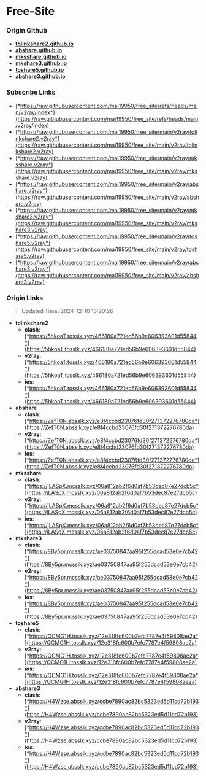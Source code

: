 # Free-Site

### Origin Github

- [**tolinkshare2.github.io**](https://github.com/tolinkshare2/tolinkshare2.github.io)
- [**abshare.github.io**](https://github.com/abshare/abshare.github.io)
- [**mksshare.github.io**](https://github.com/mksshare/mksshare.github.io)
- [**mkshare3.github.io**](https://github.com/mkshare3/mkshare3.github.io)
- [**toshare5.github.io**](https://github.com/toshare5/toshare5.github.io)
- [**abshare3.github.io**](https://github.com/abshare3/abshare3.github.io)

### Subscribe Links

- [*https://raw.githubusercontent.com/mai19950/free_site/refs/heads/main/v2ray/index*](https://raw.githubusercontent.com/mai19950/free_site/refs/heads/main/v2ray/index)
- [*https://raw.githubusercontent.com/mai19950/free_site/main/v2ray/tolinkshare2.v2ray*](https://raw.githubusercontent.com/mai19950/free_site/main/v2ray/tolinkshare2.v2ray)
- [*https://raw.githubusercontent.com/mai19950/free_site/main/v2ray/mksshare.v2ray*](https://raw.githubusercontent.com/mai19950/free_site/main/v2ray/mksshare.v2ray)
- [*https://raw.githubusercontent.com/mai19950/free_site/main/v2ray/abshare.v2ray*](https://raw.githubusercontent.com/mai19950/free_site/main/v2ray/abshare.v2ray)
- [*https://raw.githubusercontent.com/mai19950/free_site/main/v2ray/mkshare3.v2ray*](https://raw.githubusercontent.com/mai19950/free_site/main/v2ray/mkshare3.v2ray)
- [*https://raw.githubusercontent.com/mai19950/free_site/main/v2ray/toshare5.v2ray*](https://raw.githubusercontent.com/mai19950/free_site/main/v2ray/toshare5.v2ray)
- [*https://raw.githubusercontent.com/mai19950/free_site/main/v2ray/abshare3.v2ray*](https://raw.githubusercontent.com/mai19950/free_site/main/v2ray/abshare3.v2ray)

### Origin Links

> Updated Time: 2024-12-10 16:20:26

- **tolinkshare2**
  - **clash**: [*https://5hkoaT.tosslk.xyz/466180a721ed56b9e606393601d55844*](https://5hkoaT.tosslk.xyz/466180a721ed56b9e606393601d55844)
  - **v2ray**: [*https://5hkoaT.tosslk.xyz/466180a721ed56b9e606393601d55844*](https://5hkoaT.tosslk.xyz/466180a721ed56b9e606393601d55844)
  - **ios**: [*https://5hkoaT.tosslk.xyz/466180a721ed56b9e606393601d55844*](https://5hkoaT.tosslk.xyz/466180a721ed56b9e606393601d55844)
- **abshare**
  - **clash**: [*https://ZefT0N.absslk.xyz/e8f4ccbd23076fd30f271372276780da*](https://ZefT0N.absslk.xyz/e8f4ccbd23076fd30f271372276780da)
  - **v2ray**: [*https://ZefT0N.absslk.xyz/e8f4ccbd23076fd30f271372276780da*](https://ZefT0N.absslk.xyz/e8f4ccbd23076fd30f271372276780da)
  - **ios**: [*https://ZefT0N.absslk.xyz/e8f4ccbd23076fd30f271372276780da*](https://ZefT0N.absslk.xyz/e8f4ccbd23076fd30f271372276780da)
- **mksshare**
  - **clash**: [*https://jLASpX.mcsslk.xyz/06a812ab2f6d0af7b53dec87e27dcb5c*](https://jLASpX.mcsslk.xyz/06a812ab2f6d0af7b53dec87e27dcb5c)
  - **v2ray**: [*https://jLASpX.mcsslk.xyz/06a812ab2f6d0af7b53dec87e27dcb5c*](https://jLASpX.mcsslk.xyz/06a812ab2f6d0af7b53dec87e27dcb5c)
  - **ios**: [*https://jLASpX.mcsslk.xyz/06a812ab2f6d0af7b53dec87e27dcb5c*](https://jLASpX.mcsslk.xyz/06a812ab2f6d0af7b53dec87e27dcb5c)
- **mkshare3**
  - **clash**: [*https://8By5pr.mcsslk.xyz/ae03750847aa95f255dcad53e0e7cb42*](https://8By5pr.mcsslk.xyz/ae03750847aa95f255dcad53e0e7cb42)
  - **v2ray**: [*https://8By5pr.mcsslk.xyz/ae03750847aa95f255dcad53e0e7cb42*](https://8By5pr.mcsslk.xyz/ae03750847aa95f255dcad53e0e7cb42)
  - **ios**: [*https://8By5pr.mcsslk.xyz/ae03750847aa95f255dcad53e0e7cb42*](https://8By5pr.mcsslk.xyz/ae03750847aa95f255dcad53e0e7cb42)
- **toshare5**
  - **clash**: [*https://QCMG1H.tosslk.xyz/12e318fc600b7efc7787e4f59808ae2a*](https://QCMG1H.tosslk.xyz/12e318fc600b7efc7787e4f59808ae2a)
  - **v2ray**: [*https://QCMG1H.tosslk.xyz/12e318fc600b7efc7787e4f59808ae2a*](https://QCMG1H.tosslk.xyz/12e318fc600b7efc7787e4f59808ae2a)
  - **ios**: [*https://QCMG1H.tosslk.xyz/12e318fc600b7efc7787e4f59808ae2a*](https://QCMG1H.tosslk.xyz/12e318fc600b7efc7787e4f59808ae2a)
- **abshare3**
  - **clash**: [*https://H4Wzse.absslk.xyz/ccbe7890ac82bc5323ed5d11cd72b193*](https://H4Wzse.absslk.xyz/ccbe7890ac82bc5323ed5d11cd72b193)
  - **v2ray**: [*https://H4Wzse.absslk.xyz/ccbe7890ac82bc5323ed5d11cd72b193*](https://H4Wzse.absslk.xyz/ccbe7890ac82bc5323ed5d11cd72b193)
  - **ios**: [*https://H4Wzse.absslk.xyz/ccbe7890ac82bc5323ed5d11cd72b193*](https://H4Wzse.absslk.xyz/ccbe7890ac82bc5323ed5d11cd72b193)
